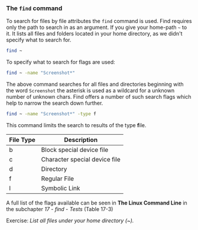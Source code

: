 ### The `find` command

To search for files by file attributes the `find` command is used.
Find requires only the path to search in as an argument. If you give your home-path `~` to it. It lists all files and folders located in your home directory, as we didn't specify what to search for.
~~~~~ bash
find ~
~~~~~

To specify what to search for flags are used: 

~~~~~ bash
find ~ -name "Screenshot*"
~~~~~
The above command searches for all files and directories beginning with the word `Screenshot` the asterisk is used as a wildcard for a unknown number of unknown chars.
Find offers a number of such search flags which help to narrow the search down further.

~~~~~ bash
find ~ -name "Screenshot*" -type f 
~~~~~
This command limits the search to results of the type **f**ile.

| File Type | Description                   |
|---        | ---                           |
|b          |Block special device file      |
|c          |Character special device file  |
|d          |Directory                      |
|f          |Regular File                   |
|l          |Symbolic Link                  |

A full list of the flags available can be seen in **The Linux Command Line** in the subchapter *17 - find - Tests*  (Table 17-3)

Exercise:
*List all files under your home directory (~).*






